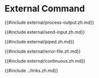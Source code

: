 # External Command

{{#include external/process-output.zh.md}}

{{#include external/send-input.zh.md}}

{{#include external/piped.zh.md}}

{{#include external/error-file.zh.md}}

{{#include external/continuous.zh.md}}

{{#include ../links.zh.md}}
